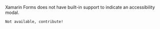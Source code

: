 Xamarin Forms does not have built-in support to indicate an accessibility modal.

```xml
Not available, contribute!
```
